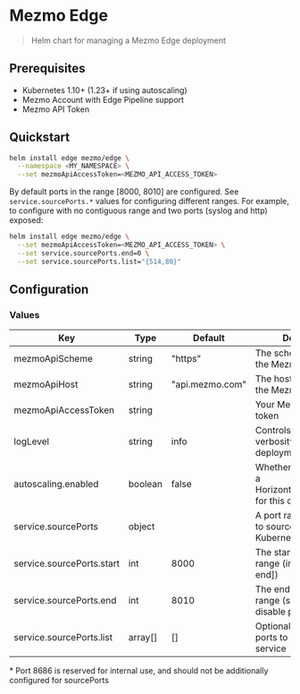 # Mezmo Edge

> Helm chart for managing a Mezmo Edge deployment

## Prerequisites

- Kubernetes 1.10+ (1.23+ if using autoscaling)
- Mezmo Account with Edge Pipeline support
- Mezmo API Token


## Quickstart

```sh
helm install edge mezmo/edge \
  --namespace <MY_NAMESPACE> \
  --set mezmoApiAccessToken=<MEZMO_API_ACCESS_TOKEN>
```

By default ports in the range [8000, 8010] are configured. See `service.sourcePorts.*` values for configuring different ranges. For example, to configure with no contiguous range and two ports (syslog and http) exposed:

```sh
helm install edge mezmo/edge \
  --set mezmoApiAccessToken=<MEZMO_API_ACCESS_TOKEN> \
  --set service.sourcePorts.end=0 \
  --set service.sourcePorts.list="{514,80}"
```
## Configuration

### Values

| **Key**                   | **Type** | **Default**     | **Description**                                                        |
| ------------------------- | -------- | --------------- | ---------------------------------------------------------------------- |
| mezmoApiScheme            | string   | "https"         | The scheme to use for the Mezmo API URL                                |
| mezmoApiHost              | string   | "api.mezmo.com" | The hostname(:port) of the Mezmo API                                   |
| mezmoApiAccessToken       | string   |                 | Your Mezmo API access token                                            |
| logLevel                  | string   | info            | Controls the logging verbosity of the deployment                       |
| autoscaling.enabled       | boolean  | false           | Whether or not to enable a HorizontalPodAutoscaler for this deployment |
| service.sourcePorts       | object   |                 | A port range to allocate to sources within the Kubernetes service*     |
| service.sourcePorts.start | int      | 8000            | The start of the port range (inclusive [start, end])                   |
| service.sourcePorts.end   | int      | 8010            | The end of the port range (set 0 or "" to disable port range)          |
| service.sourcePorts.list  | array[]  | []              | Optional list of discrete ports to configure on the service            |

\* Port 8686 is reserved for internal use, and should not be additionally configured for sourcePorts
